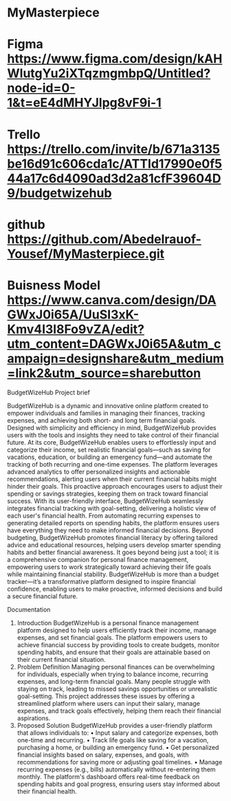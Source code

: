 # MyMasterpiece

# Figma https://www.figma.com/design/kAHWlutgYu2iXTqzmgmbpQ/Untitled?node-id=0-1&t=eE4dMHYJlpg8vF9i-1 
# Trello https://trello.com/invite/b/671a3135be16d91c606cda1c/ATTId17990e0f544a17c6d4090ad3d2a81cfF39604D9/budgetwizehub
# github https://github.com/Abedelrauof-Yousef/MyMasterpiece.git
# Buisness Model https://www.canva.com/design/DAGWxJ0i65A/UuSI3xK-Kmv4I3l8Fo9vZA/edit?utm_content=DAGWxJ0i65A&utm_campaign=designshare&utm_medium=link2&utm_source=sharebutton


BudgetWizeHub Project brief

BudgetWizeHub is a dynamic and innovative online platform created to empower individuals 
and families in managing their finances, tracking expenses, and achieving both short- and long
term financial goals. Designed with simplicity and efficiency in mind, BudgetWizeHub provides 
users with the tools and insights they need to take control of their financial future. 
At its core, BudgetWizeHub enables users to effortlessly input and categorize their income, set 
realistic financial goals—such as saving for vacations, education, or building an emergency 
fund—and automate the tracking of both recurring and one-time expenses. The platform 
leverages advanced analytics to offer personalized insights and actionable recommendations, 
alerting users when their current financial habits might hinder their goals. This proactive 
approach encourages users to adjust their spending or savings strategies, keeping them on track 
toward financial success. 
With its user-friendly interface, BudgetWizeHub seamlessly integrates financial tracking with 
goal-setting, delivering a holistic view of each user's financial health. From automating recurring 
expenses to generating detailed reports on spending habits, the platform ensures users have 
everything they need to make informed financial decisions. 
Beyond budgeting, BudgetWizeHub promotes financial literacy by offering tailored advice and 
educational resources, helping users develop smarter spending habits and better financial 
awareness. It goes beyond being just a tool; it is a comprehensive companion for personal 
finance management, empowering users to work strategically toward achieving their life goals 
while maintaining financial stability. 
BudgetWizeHub is more than a budget tracker—it’s a transformative platform designed to 
inspire financial confidence, enabling users to make proactive, informed decisions and build a 
secure financial future.





Documentation

1. Introduction 
BudgetWizeHub is a personal finance management platform designed to help users efficiently 
track their income, manage expenses, and set financial goals. The platform empowers users to 
achieve financial success by providing tools to create budgets, monitor spending habits, and 
ensure that their goals are attainable based on their current financial situation. 
2. Problem Definition 
Managing personal finances can be overwhelming for individuals, especially when trying to 
balance income, recurring expenses, and long-term financial goals. Many people struggle with 
staying on track, leading to missed savings opportunities or unrealistic goal-setting. This project 
addresses these issues by offering a streamlined platform where users can input their salary, 
manage expenses, and track goals effectively, helping them reach their financial aspirations. 
3. Proposed Solution 
BudgetWizeHub provides a user-friendly platform that allows individuals to: 
• Input salary and categorize expenses, both one-time and recurring. 
• Track life goals like saving for a vacation, purchasing a home, or building an emergency 
fund. 
• Get personalized financial insights based on salary, expenses, and goals, with 
recommendations for saving more or adjusting goal timelines. 
• Manage recurring expenses (e.g., bills) automatically without re-entering them monthly. 
The platform's dashboard offers real-time feedback on spending habits and goal progress, 
ensuring users stay informed about their financial health.




